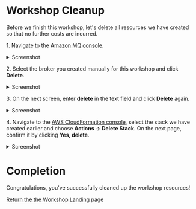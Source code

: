 # Workshop Cleanup

Before we finish this workshop, let's delete all resources we have created so that no further costs are incurred. 

1\. Navigate to the [Amazon MQ console](https://console.aws.amazon.com/amazon-mq).

<details><summary>Screenshot</summary><p>

![Amazon MQ workshop cleanup step 1](/images/amazon-mq-broker-overview.png)

</p></details><p/>

2\. Select the broker you created manually for this workshop and click **Delete**.
<details><summary>Screenshot</summary><p>

![Amazon MQ workshop cleanup step 2](/images/cleanup-Step2.png)

</p></details><p/>

3\. On the next screen, enter **delete** in the text field and click **Delete** again.
<details><summary>Screenshot</summary><p>

![Amazon MQ workshop cleanup step 3](/images/cleanup-Step3.png)

</p></details><p/>

4\. Navigate to the [AWS CloudFormation console](https://console.aws.amazon.com/cloudformation), select the stack we have created earlier and choose **Actions -> Delete Stack**. On the next page, confirm it by clicking **Yes, delete**.

<details><summary>Screenshot</summary><p>

![Amazon MQ workshop cleanup step 4](/images/cleanup-Step4.png)

</p></details><p/>

# Completion

Congratulations, you've successfully cleaned up the workshop resources!

[Return the the Workshop Landing page](/README.md)